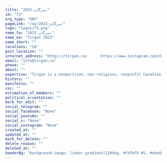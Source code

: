 ```yaml
---
title: "تیرگان-2023"
id: "73"
org_type: "ORG"
pageLink: "/op/تیرگان-2023"
logo: "logos/73.png"
name_fa: "تیرگان 2023"
name_en: "Tirgan 2023"
name_short: ""
locations: "CA"
post_location: ""
internet_address: "https://tirgan.ca/      https://www.instagram.com/dr.rezamoridi/?hl=en"
email: "info@tirgan.ca"
phone: ""
about: ""
expertise: "Tirgan is a nonpartisan, non-religious, nonprofit Canadian registered charitable organization committed to promoting cross-cultural dialogue between Iranian-Canadians and the global community at large, through year-round production of cultural programs including festivals."
history: ""
manifesto: ""
coc: ""
estimation_of_members: ""
political_orientation: ""
mark_for_edit: ""
social_telegram: ""
social_facebook: "None"
social_youtube: ""
social_x: "None"
social_instagram: "None"
created_at: ""
updated_at: ""
mark_for_delete: ""
delete_reason: ""
deleted_at: ""
headerBg: "background-image: linear-gradient(120deg, #fdfbfb 0%, #ebedee 100%);"
---
```

